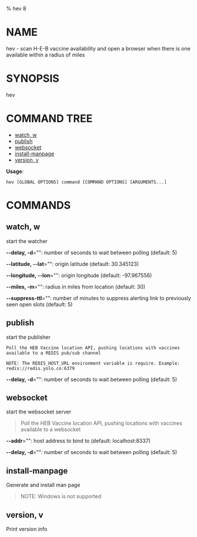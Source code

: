 % hev 8
# NAME
hev - scan H-E-B vaccine availability and open a browser when there is one available within a radius of miles
# SYNOPSIS
hev


# COMMAND TREE

- [watch, w](#watch-w)
- [publish](#publish)
- [websocket](#websocket)
- [install-manpage](#install-manpage)
- [version, v](#version-v)

**Usage**:
```
hev [GLOBAL OPTIONS] command [COMMAND OPTIONS] [ARGUMENTS...]
```

# COMMANDS

## watch, w

start the watcher

**--delay, -d**="": number of seconds to wait between polling (default: 5)

**--latitude, --lat**="": origin latitude (default: 30.345123)

**--longitude, --lon**="": origin longitude (default: -97.967556)

**--miles, -m**="": radius in miles from location (default: 30)

**--suppress-ttl**="": number of minutes to suppress alerting link to previously seen open slots (default: 5)

## publish

start the publisher

```
Poll the HEB Vaccine location API, pushing locations with vaccines available to a REDIS pub/sub channel

NOTE: The REDIS_HOST_URL environment variable is require. Example: redis://redis.yolo.co:6379
```

**--delay, -d**="": number of seconds to wait between polling (default: 5)

## websocket

start the websocket server

>Poll the HEB Vaccine location API, pushing locations with vaccines available to a websocket

**--addr**="": host address to bind to (default: localhost:8337)

**--delay, -d**="": number of seconds to wait between polling (default: 5)

## install-manpage

Generate and install man page

>NOTE: Windows is not supported

## version, v

Print version info

